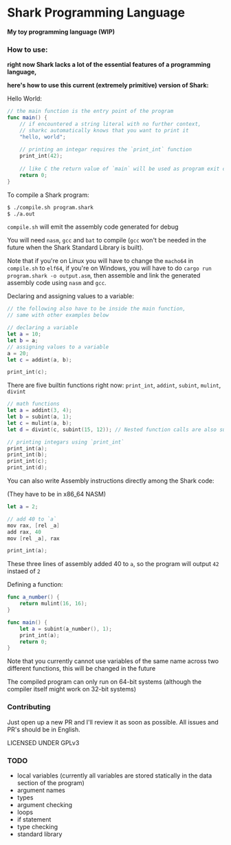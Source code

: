 # Shark Programming Language

**My toy programming language (WIP)**

### How to use:
**right now Shark lacks a lot of the essential features of a programming language,**

**here's how to use this current (extremely primitive) version of Shark:**

Hello World:

``` Swift
// the main function is the entry point of the program
func main() {
	// if encountered a string literal with no further context,
	// sharkc automatically knows that you want to print it
	"hello, world";
	
	// printing an integar requires the `print_int` function
	print_int(42);
	
	// like C the return value of `main` will be used as program exit code
	return 0;
}
```

To compile a Shark program:

``` Bash
$ ./compile.sh program.shark
$ ./a.out
```

`compile.sh` will emit the assembly code generated for debug

You will need `nasm`, `gcc` and `bat` to compile (`gcc` won't be needed in the future when the Shark Standard Library is built).

Note that if you're on Linux you will have to change the `macho64` in `compile.sh` to `elf64`,
if you're on Windows, you will have to do `cargo run program.shark -o output.asm`, then assemble and link the generated assembly code using `nasm` and `gcc`.

Declaring and assigning values to a variable:

``` Swift
// the following also have to be inside the main function,
// same with other examples below

// declaring a variable
let a = 10;
let b = a;
// assigning values to a variable
a = 20;	
let c = addint(a, b);

print_int(c);
```

There are five builtin functions right now: `print_int`, `addint`, `subint`, `mulint`, `divint`

``` Swift
// math functions
let a = addint(3, 4);
let b = subint(a, 1);
let c = mulint(a, b);
let d = divint(c, subint(15, 12)); // Nested function calls are also supported

// printing integars using `print_int`
print_int(a);
print_int(b);
print_int(c);
print_int(d);
```

You can also write Assembly instructions directly among the Shark code:

(They have to be in x86_64 NASM)

``` Swift
let a = 2;

// add 40 to `a`
mov rax, [rel _a]
add rax, 40
mov [rel _a], rax

print_int(a);
```

These three lines of assembly added 40 to `a`, so the program will output `42` instaed of `2`

Defining a function:
``` Swift
func a_number() {
	return mulint(16, 16);
}

func main() {
	let a = subint(a_number(), 1);
	print_int(a);
	return 0;
}
```

Note that you currently cannot use variables of the same name across two different functions, this will be changed in the future

The compiled program can only run on 64-bit systems (although the compiler itself might work on 32-bit systems)

### Contributing
Just open up a new PR and I'll review it as soon as possible. All issues and PR's should be in English.

LICENSED UNDER GPLv3

### TODO
- local variables (currently all variables are stored statically in the data section of the program)
- argument names
- types
- argument checking
- loops
- if statement
- type checking
- standard library
